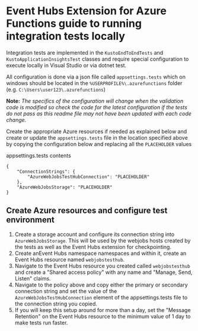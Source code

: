 ﻿# Event Hubs Extension for Azure Functions guide to running integration tests locally
Integration tests are implemented in the `KustoEndToEndTests` and `KustoApplicationInsightsTest` classes and require special configuration to execute locally in Visual Studio or via dotnet test.  

All configuration is done via a json file called `appsettings.tests` which on windows should be located in the `%USERPROFILE%\.azurefunctions` folder (e.g. `C:\Users\user123\.azurefunctions`)

**Note:** *The specifics of the configuration will change when the validation code is modified so check the code for the latest configuration if the tests do not pass as this readme file may not have been updated with each code change.*

Create the appropriate Azure resources if needed as explained below and create or update the `appsettings.tests` file in the location specified above by copying the configuration below and replacing all the `PLACEHOLDER` values

appsettings.tests contents
```
{
    "ConnectionStrings": {
        "AzureWebJobsTestHubConnection": "PLACEHOLDER"
    },
    "AzureWebJobsStorage": "PLACEHOLDER"
}
```
## Create Azure resources and configure test environment
1. Create a storage account and configure its connection string into `AzureWebJobsStorage`.  This will be used by the webjobs hosts created by the tests as well as the Event Hubs extension for checkpointing.
2. Create anEvent Hubs namespace namespaces and within it, create an Event Hubs resource named `webjobstesthub`.
3. Navigate to the Event Hubs resource you created called `webjobstesthub` and create a "Shared access policy" with any name and "Manage, Send, Listen" claims.
4. Navigate to the policy above and copy either the primary or secondary connection string and set the value of the `AzureWebJobsTestHubConnection` element of the appsettings.tests file to the connection string you copied.
5. If you will keep this setup around for more than a day, set the "Message Retention" on the Event Hubs resource to the minimum value of 1 day to make tests run faster.